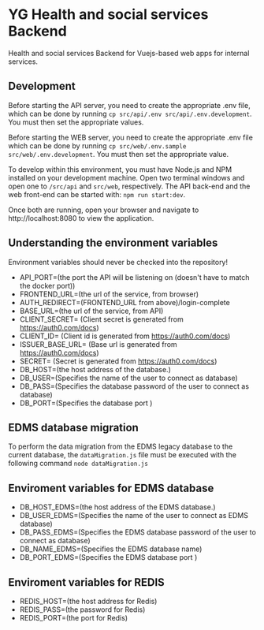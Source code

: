 
# YG Health and social services Backend
Health and social services Backend for Vuejs-based web apps for internal services.  

## Development
Before starting the API server, you need to create the appropriate .env file, which can be done by running `cp src/api/.env src/api/.env.development`. You must then set the appropriate values.

Before starting the WEB server, you need to create the appropriate .env file which can be done by running `cp src/web/.env.sample src/web/.env.development`. You must then set the appropriate value.

To develop within this environment, you must have Node.js and NPM installed on your development machine. Open two terminal windows and open one to `/src/api` and `src/web`, respectively. The API back-end and the web front-end can be started with: `npm run start:dev`.


Once both are running, open your browser and navigate to http://localhost:8080 to view the application.

## Understanding the environment variables

Environment variables should never be checked into the repository! 

- API_PORT=(the port the API will be listening on (doesn't have to match the docker port))
- FRONTEND_URL=(the url of the service, from browser)
- AUTH_REDIRECT=(FRONTEND_URL from above)/login-complete
- BASE_URL=(the url of the service, from API)
- CLIENT_SECRET= (Client secret is generated from https://auth0.com/docs)
- CLIENT_ID= (Client id is generated from https://auth0.com/docs)
- ISSUER_BASE_URL= (Base url is generated from https://auth0.com/docs)
- SECRET= (Secret is generated from https://auth0.com/docs)
- DB_HOST=(the host address of the database.)
- DB_USER=(Specifies the name of the user to connect as database)
- DB_PASS=(Specifies the database password of the user to connect as database)
- DB_PORT=(Specifies the database port )

## EDMS database migration
To perform the data migration from the EDMS legacy database to the current database, the `dataMigration.js` file must be executed with the following command
`node dataMigration.js`

## Enviroment variables for EDMS database
- DB_HOST_EDMS=(the host address of the EDMS database.)
- DB_USER_EDMS=(Specifies the name of the user to connect as EDMS database)
- DB_PASS_EDMS=(Specifies the EDMS database password of the user to connect as database)
- DB_NAME_EDMS=(Specifies the EDMS database name)
- DB_PORT_EDMS=(Specifies the EDMS database port )

## Enviroment variables for REDIS
- REDIS_HOST=(the host address for Redis)
- REDIS_PASS=(the password for Redis)
- REDIS_PORT=(the port for Redis)